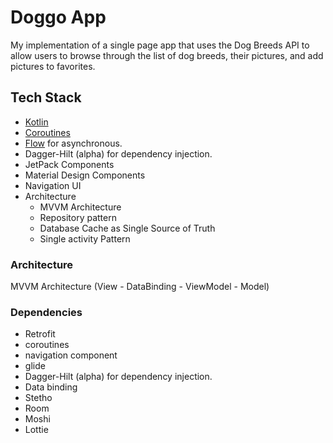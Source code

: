 # Doggo App

My implementation of a single page app that uses the Dog Breeds API to allow users to
browse through the list of dog breeds, their pictures, and add pictures to favorites.

## Tech Stack

- [Kotlin](https://kotlinlang.org/)  
- [Coroutines](https://github.com/Kotlin/kotlinx.coroutines)  
- [Flow](https://kotlin.github.io/kotlinx.coroutines/kotlinx-coroutines-core/kotlinx.coroutines.flow/) for asynchronous.
- Dagger-Hilt (alpha) for dependency injection.
- JetPack Components
- Material Design Components
- Navigation UI
- Architecture
  - MVVM Architecture 
  - Repository pattern
  - Database Cache as Single Source of Truth
  - Single activity Pattern

### Architecture
MVVM Architecture (View - DataBinding - ViewModel - Model)

### Dependencies

- Retrofit
- coroutines
- navigation component
- glide
- Dagger-Hilt (alpha) for dependency injection.
- Data binding
- Stetho
- Room
- Moshi
- Lottie


